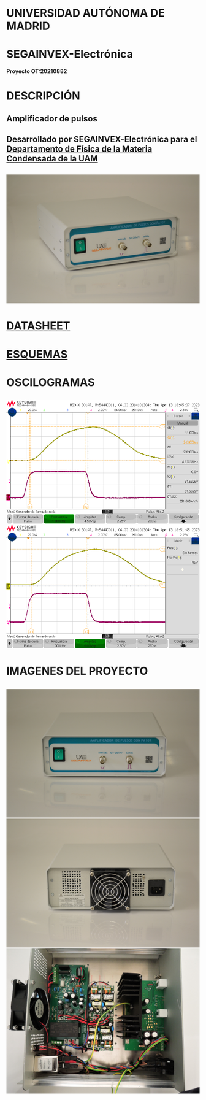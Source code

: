 # UNIVERSIDAD AUTÓNOMA DE MADRID
# SEGAINVEX-Electrónica
**Proyecto OT:20210882**
# DESCRIPCIÓN
## Amplificador de pulsos 
## Desarrollado por SEGAINVEX-Electrónica para el [Departamento de Física de la Materia Condensada de la UAM](https://www.fmc.uam.es/research/nano-spm-lab/)
##
![Alt text](https://github.com/PatricioCoronado/Amplificador-de-pulsos-20210882/blob/main/Imagenes/frontal2.JPG "equipo")

# [DATASHEET](https://github.com/PatricioCoronado/Amplificador-de-pulsos-20210882/blob/main/Documentacion/Datasheet.pdf)

# [ESQUEMAS](https://github.com/PatricioCoronado/Amplificador-de-pulsos-20210882/blob/main/esquemas/)

# OSCILOGRAMAS
##
![Alt text](https://github.com/PatricioCoronado/Amplificador-de-pulsos-20210882/blob/main/Imagenes/scope_0.png "oscilograma")
![Alt text](https://github.com/PatricioCoronado/Amplificador-de-pulsos-20210882/blob/main/Imagenes/scope_1.png "oscilograma")

# IMAGENES DEL PROYECTO
##
![Alt text](https://github.com/PatricioCoronado/Amplificador-de-pulsos-20210882/blob/main/Imagenes/frontal.JPG "frontal")
![Alt text](https://github.com/PatricioCoronado/Amplificador-de-pulsos-20210882/blob/main/Imagenes/trasera.JPG "trasera")
![Alt text](https://github.com/PatricioCoronado/Amplificador-de-pulsos-20210882/blob/main/Imagenes/interior.JPG "interior")

<!-- https://github.com/PatricioCoronado/Amplificador-de-pulsos-20210882/blob/main/Imagenes/frontal.JPG -->
<!-- https://github.com/PatricioCoronado/Amplificador-de-pulsos-20210882/blob/main/Imagenes/frontal.JPG -->
